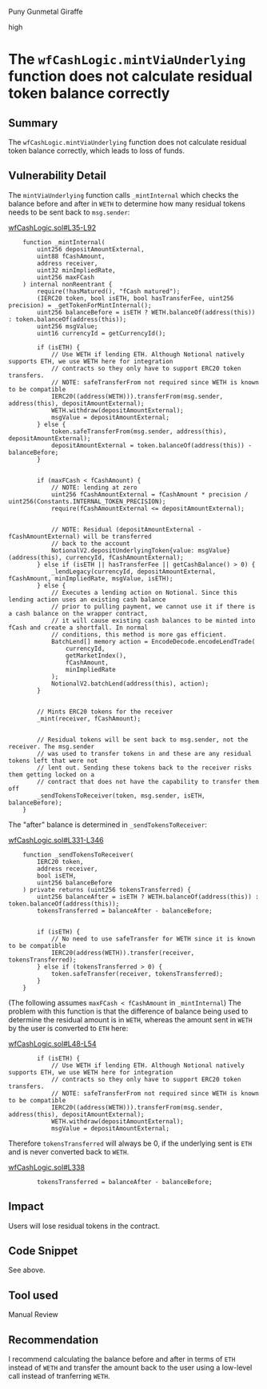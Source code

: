 Puny Gunmetal Giraffe

high

# The `wfCashLogic.mintViaUnderlying` function does not calculate residual token balance correctly

## Summary
The `wfCashLogic.mintViaUnderlying` function does not calculate residual token balance correctly, which leads to loss of funds.

## Vulnerability Detail
The `mintViaUnderlying` function calls `_mintInternal` which checks the balance before and after in `WETH` to determine how many residual tokens needs to be sent back to `msg.sender`:

[wfCashLogic.sol#L35-L92](https://github.com/sherlock-audit/2023-12-notional-update-5/blob/main/wrapped-fcash/contracts/wfCashLogic.sol#L35-L92)
```solidity
    function _mintInternal(
        uint256 depositAmountExternal,
        uint88 fCashAmount,
        address receiver,
        uint32 minImpliedRate,
        uint256 maxFCash
    ) internal nonReentrant {
        require(!hasMatured(), "fCash matured");
        (IERC20 token, bool isETH, bool hasTransferFee, uint256 precision) = _getTokenForMintInternal();
        uint256 balanceBefore = isETH ? WETH.balanceOf(address(this)) : token.balanceOf(address(this));
        uint256 msgValue;
        uint16 currencyId = getCurrencyId();
        
        if (isETH) {
            // Use WETH if lending ETH. Although Notional natively supports ETH, we use WETH here for integration
            // contracts so they only have to support ERC20 token transfers.
            // NOTE: safeTransferFrom not required since WETH is known to be compatible
            IERC20((address(WETH))).transferFrom(msg.sender, address(this), depositAmountExternal);
            WETH.withdraw(depositAmountExternal);
            msgValue = depositAmountExternal;
        } else {
            token.safeTransferFrom(msg.sender, address(this), depositAmountExternal);
            depositAmountExternal = token.balanceOf(address(this)) - balanceBefore;
        }


        if (maxFCash < fCashAmount) {
            // NOTE: lending at zero
            uint256 fCashAmountExternal = fCashAmount * precision / uint256(Constants.INTERNAL_TOKEN_PRECISION);
            require(fCashAmountExternal <= depositAmountExternal);


            // NOTE: Residual (depositAmountExternal - fCashAmountExternal) will be transferred
            // back to the account
            NotionalV2.depositUnderlyingToken{value: msgValue}(address(this), currencyId, fCashAmountExternal);
        } else if (isETH || hasTransferFee || getCashBalance() > 0) {
            _lendLegacy(currencyId, depositAmountExternal, fCashAmount, minImpliedRate, msgValue, isETH);
        } else {
            // Executes a lending action on Notional. Since this lending action uses an existing cash balance
            // prior to pulling payment, we cannot use it if there is a cash balance on the wrapper contract,
            // it will cause existing cash balances to be minted into fCash and create a shortfall. In normal
            // conditions, this method is more gas efficient.
            BatchLend[] memory action = EncodeDecode.encodeLendTrade(
                currencyId,
                getMarketIndex(),
                fCashAmount,
                minImpliedRate
            );
            NotionalV2.batchLend(address(this), action);
        }


        // Mints ERC20 tokens for the receiver
        _mint(receiver, fCashAmount);


        // Residual tokens will be sent back to msg.sender, not the receiver. The msg.sender
        // was used to transfer tokens in and these are any residual tokens left that were not
        // lent out. Sending these tokens back to the receiver risks them getting locked on a
        // contract that does not have the capability to transfer them off
        _sendTokensToReceiver(token, msg.sender, isETH, balanceBefore);
    }
```

The "after" balance is determined in `_sendTokensToReceiver`:

[wfCashLogic.sol#L331-L346](https://github.com/sherlock-audit/2023-12-notional-update-5/blob/main/wrapped-fcash/contracts/wfCashLogic.sol#L331-L346)
```solidity
    function _sendTokensToReceiver(
        IERC20 token,
        address receiver,
        bool isETH,
        uint256 balanceBefore
    ) private returns (uint256 tokensTransferred) {
        uint256 balanceAfter = isETH ? WETH.balanceOf(address(this)) : token.balanceOf(address(this));
        tokensTransferred = balanceAfter - balanceBefore;


        if (isETH) {
            // No need to use safeTransfer for WETH since it is known to be compatible
            IERC20(address(WETH)).transfer(receiver, tokensTransferred);
        } else if (tokensTransferred > 0) {
            token.safeTransfer(receiver, tokensTransferred);
        }
    }
```

(The following assumes `maxFCash < fCashAmount` in `_mintInternal`)
The problem with this function is that the difference of balance being used to determine the residual amount is in `WETH`, whereas the amount sent in `WETH` by the user is converted to `ETH` here:

[wfCashLogic.sol#L48-L54](https://github.com/sherlock-audit/2023-12-notional-update-5/blob/main/wrapped-fcash/contracts/wfCashLogic.sol#L48-L54)
```solidity
        if (isETH) {
            // Use WETH if lending ETH. Although Notional natively supports ETH, we use WETH here for integration
            // contracts so they only have to support ERC20 token transfers.
            // NOTE: safeTransferFrom not required since WETH is known to be compatible
            IERC20((address(WETH))).transferFrom(msg.sender, address(this), depositAmountExternal);
            WETH.withdraw(depositAmountExternal);
            msgValue = depositAmountExternal;
```

Therefore `tokensTransferred` will always be 0, if the underlying sent is `ETH` and is never converted back to `WETH`.

[wfCashLogic.sol#L338](https://github.com/sherlock-audit/2023-12-notional-update-5/blob/main/wrapped-fcash/contracts/wfCashLogic.sol#L338)
```solidity
        tokensTransferred = balanceAfter - balanceBefore;
```

## Impact
Users will lose residual tokens in the contract.

## Code Snippet
See above.

## Tool used

Manual Review

## Recommendation
I recommend calculating the balance before and after in terms of `ETH` instead of `WETH` and transfer the amount back to the user using a low-level call instead of tranferring `WETH`.